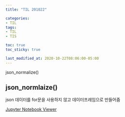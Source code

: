 ```yaml
---
title: "TIL 201022"

categories:
- TIL
tags:
- TIL
- TIS

toc: true
toc_sticky: true

last_modified_at: 2020-10-22T08:06:00-05:00
---
```

json_normalize() 

## json_normlaize()

json 데이터를 for문을 사용하지 않고 데이터프레임으로 만들어줌

[Jupyter Notebook Viewer](https://nbviewer.jupyter.org/urls/financedata.github.io/posts/naver_realtime_search_json.ipynb?fbclid=IwAR0PFAGh-jj5_YEuPBsFmhfL-E885XHjymnCOdRDrt58-sN-KpIDvjNEUow)
